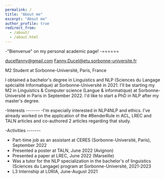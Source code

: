 ```yaml
---
permalink: /
title: "About me"
excerpt: "About me"
author_profile: true
redirect_from: 
  - /about/
  - /about.html
---
```


-"Bienvenue" on my personal academic page!
-======

ducelfanny@gmail.com
Fanny.Ducel@etu.sorbonne-universite.fr

M2 Student at Sorbonne-Université, Paris, France

I obtained a bachelor's degree in Linguistics and NLP (Sciences du Langage spécialité Informatique) at Sorbonne-Université in 2021. I'll be starting my M2 in Linguistics & Computer science (Langue & informatique) at Sorbonne-Université in Paris in September 2022. I'd like to start a PhD in NLP after my master's degree.

-Interests
 	-------
-I'm especially interested in NLP4NLP and ethics. I've already worked on the application of the #BenderRule in ACL, LREC and TALN articles and co-authored 2 articles regarding that study.


-Activities
 	-------
* Part-time job as an assistant at CERES (Sorbonne-Université, Paris), September 2022
* Presented a poster at TALN, June 2022 (Avignon)
* Presented a paper at LREC, June 2022 (Marseille)
* Was a tutor for the NLP specialization in the bachelor's of linguistics (Sciences du Langage) program at Sorbonne-Université, 2021-2023
* L3 Internship at LORIA, June-August 2021

